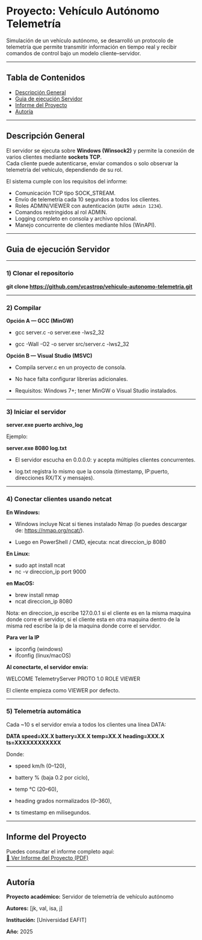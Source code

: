 # Proyecto: Vehículo Autónomo Telemetría

Simulación de un vehículo autónomo, se desarrolló un protocolo de telemetría que permite transmitir información en tiempo real y recibir comandos de control bajo un modelo cliente–servidor.

---

## Tabla de Contenidos
- [Descripción General](#descripción-general)
- [Guia de ejecución Servidor](#Guia-de-ejecución-Servidor)
- [Informe del Proyecto](#Informe-del-Proyecto)
- [Autoría](#autoría)

---

## Descripción General

El servidor se ejecuta sobre **Windows (Winsock2)** y permite la conexión de varios clientes mediante **sockets TCP**.  
Cada cliente puede autenticarse, enviar comandos o solo observar la telemetría del vehículo, dependiendo de su rol.

El sistema cumple con los requisitos del informe:
- Comunicación TCP tipo SOCK_STREAM.
- Envío de telemetría cada 10 segundos a todos los clientes.
- Roles ADMIN/VIEWER con autenticación (`AUTH admin 1234`).
- Comandos restringidos al rol ADMIN.
- Logging completo en consola y archivo opcional.
- Manejo concurrente de clientes mediante hilos (WinAPI).

---

## Guia de ejecución Servidor

---

### 1) Clonar el repositorio

**git clone https://github.com/vcastrop/vehiculo-autonomo-telemetria.git**

---

### 2) Compilar

**Opción A — GCC (MinGW)**

- gcc server.c -o server.exe -lws2_32

- gcc -Wall -O2 -o server src/server.c -lws2_32

**Opción B — Visual Studio (MSVC)**

- Compila server.c en un proyecto de consola. 

- No hace falta configurar librerías adicionales.

- Requisitos: Windows 7+; tener MinGW o Visual Studio instalados.

---

### 3) Iniciar el servidor

**server.exe puerto archivo_log**

Ejemplo:

**server.exe 8080 log.txt**

- El servidor escucha en 0.0.0.0:<puerto> y acepta múltiples clientes concurrentes.

- log.txt registra lo mismo que la consola (timestamp, IP:puerto, direcciones RX/TX y mensajes).

---

### 4) Conectar clientes usando netcat

**En Windows:**

- Windows incluye Ncat si tienes instalado Nmap (lo puedes descargar de: https://nmap.org/ncat/).

- Luego en PowerShell / CMD, ejecuta: ncat direccion_ip 8080

**En Linux:**

- sudo apt install ncat
- nc -v direccion_ip port 9000

**en MacOS:**

- brew install nmap
- ncat direccion_ip 8080

Nota: en direccion_ip escribe 127.0.0.1 si el cliente es en la misma maquina donde corre el servidor, si el cliente esta en otra maquina dentro de la misma red escribe la ip de la maquina donde corre el servidor. 

**Para ver la IP**
- ipconfig (windows)
- ifconfig  (linux/macOS)

**Al conectarte, el servidor envía:**

WELCOME TelemetryServer PROTO 1.0
ROLE VIEWER

El cliente empieza como VIEWER por defecto.

---

### 5) Telemetría automática

Cada ~10 s el servidor envía a todos los clientes una línea DATA:

**DATA speed=XX.X battery=XX.X temp=XX.X heading=XXX.X ts=XXXXXXXXXXXX**

Donde:

- speed km/h (0–120),

- battery % (baja 0.2 por ciclo),

- temp °C (20–60),

- heading grados normalizados (0–360),

- ts timestamp en milisegundos.

---

## Informe del Proyecto

Puedes consultar el informe completo aquí:  
[📘 Ver Informe del Proyecto (PDF)](./docs/informe%20(1).pdf)


---

## Autoría

**Proyecto académico:** Servidor de telemetría de vehículo autónomo

**Autores:** [jk, val, isa, j]

**Institución:** [Universidad EAFIT]

**Año:** 2025


